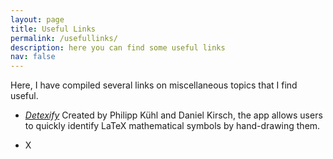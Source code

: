```yaml
---
layout: page
title: Useful Links
permalink: /usefullinks/
description: here you can find some useful links
nav: false
---
```



Here, I have compiled several links on miscellaneous topics that I find useful.


  -  _[Detexify](https://detexify.kirelabs.org/classify.html)_
Created by Philipp Kühl and Daniel Kirsch, the app allows users to quickly identify LaTeX mathematical symbols by hand-drawing them.
  
  - X




